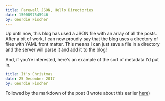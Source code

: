 ```yaml
---
title: Farewell JSON, Hello Directories
date: 1500897545946
by: Geordie Fischer
---
```

Up until now, this blog has used a JSON file with an array of all the posts. After a bit of work, I can now proudly say that the blog uses a directory of files with YAML front matter. This means I can just save a file in a directory and the server will parse it and add it to the blog!

And, if you're interested, here's an example of the sort of metadata I'd put in.

```YAML
title: It's Christmas
date: 25 December 2017
by: Geordie Fischer
```
Followed by the markdown of the post (I wrote about this earlier [here](/blog/post/meta))
